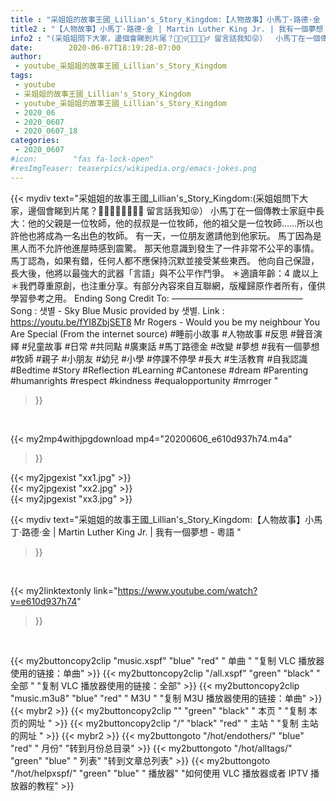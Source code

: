 ```yaml
---
title : "采姐姐的故事王國_Lillian's_Story_Kingdom:【人物故事】小馬丁·路德·金 | Martin Luther King Jr. | 我有一個夢想 - 粵語 "
title2 : "【人物故事】小馬丁·路德·金 | Martin Luther King Jr. | 我有一個夢想 - 粵語 "
info2 : "(采姐姐問下大家，邊個會睇到片尾？🙋🏻‍♀️🙋🏻🙋🏻‍♂️ 留言話我知😝）  小馬丁在一個傳教士家庭中長大：他的父親是一位牧師，他的叔叔是一位牧師，他的祖父是一位牧師……所以也許他也將成為一名出色的牧師。 有一天，一位朋友邀請他到他家玩。 馬丁因為是黑人而不允許他進屋時感到震驚。 那天他意識到發生了一件非常不公平的事情。 馬丁認為，如果有錯，任何人都不應保持沉默並接受某些東西。 他向自己保證，長大後，他將以最強大的武器「言語」與不公平作鬥爭。  ＊適讀年齡：4 歲以上 ＊我們尊重原創，也注重分享。有部分內容來自互聯網，版權歸原作者所有，僅供學習參考之用。  Ending Song Credit To: –––––––––––––––––––––––––––––– Song : 샛별 - Sky Blue Music provided by 샛별. Link : https://youtu.be/fYI8ZbjSET8  Mr Rogers - Would you be my neighbour   You Are Special (From the internet source)  #睡前小故事 #人物故事 #反思 #聲音演繹 #兒童故事 #日常 #共同點 #廣東話 #馬丁路德金  #改變 #夢想 #我有一個夢想 #牧師 #親子 #小朋友 #幼兒 #小學 #停課不停學 #長大 #生活教育 #自我認識 #Bedtime #Story #Reflection #Learning #Cantonese #dream #Parenting #humanrights #respect #kindness #equalopportunity #mrroger "
date:        2020-06-07T18:19:28-07:00
author:
 - youtube_采姐姐的故事王國_Lillian's_Story_Kingdom
tags:
 - youtube
 - 采姐姐的故事王國_Lillian's_Story_Kingdom
 - youtube_采姐姐的故事王國_Lillian's_Story_Kingdom
 - 2020_06
 - 2020_0607
 - 2020_0607_18
categories:
 - 2020_0607
#icon:        "fas fa-lock-open"
#resImgTeaser: teaserpics/wikipedia.org/emacs-jokes.png
---
```


{{< mydiv text="采姐姐的故事王國_Lillian's_Story_Kingdom:(采姐姐問下大家，邊個會睇到片尾？🙋🏻‍♀️🙋🏻🙋🏻‍♂️ 留言話我知😝）  小馬丁在一個傳教士家庭中長大：他的父親是一位牧師，他的叔叔是一位牧師，他的祖父是一位牧師……所以也許他也將成為一名出色的牧師。 有一天，一位朋友邀請他到他家玩。 馬丁因為是黑人而不允許他進屋時感到震驚。 那天他意識到發生了一件非常不公平的事情。 馬丁認為，如果有錯，任何人都不應保持沉默並接受某些東西。 他向自己保證，長大後，他將以最強大的武器「言語」與不公平作鬥爭。  ＊適讀年齡：4 歲以上 ＊我們尊重原創，也注重分享。有部分內容來自互聯網，版權歸原作者所有，僅供學習參考之用。  Ending Song Credit To: –––––––––––––––––––––––––––––– Song : 샛별 - Sky Blue Music provided by 샛별. Link : https://youtu.be/fYI8ZbjSET8  Mr Rogers - Would you be my neighbour   You Are Special (From the internet source)  #睡前小故事 #人物故事 #反思 #聲音演繹 #兒童故事 #日常 #共同點 #廣東話 #馬丁路德金  #改變 #夢想 #我有一個夢想 #牧師 #親子 #小朋友 #幼兒 #小學 #停課不停學 #長大 #生活教育 #自我認識 #Bedtime #Story #Reflection #Learning #Cantonese #dream #Parenting #humanrights #respect #kindness #equalopportunity #mrroger "
>}}
<br>


{{< my2mp4withjpgdownload mp4="20200606_e610d937h74.m4a"
>}}

{{< my2jpgexist "xx1.jpg" >}}<br>
{{< my2jpgexist "xx2.jpg" >}}<br>
{{< my2jpgexist "xx3.jpg" >}}<br>



{{< mydiv text="采姐姐的故事王國_Lillian's_Story_Kingdom:【人物故事】小馬丁·路德·金 | Martin Luther King Jr. | 我有一個夢想 - 粵語 "
>}}
<br>

{{< my2linktextonly link="https://www.youtube.com/watch?v=e610d937h74"
>}}


<br>

{{< my2buttoncopy2clip "music.xspf"        "blue"   "red"    " 单曲 "  "复制 VLC 播放器使用的链接：单曲" >}} {{< my2buttoncopy2clip "/all.xspf"         "green"  "black"  " 全部 "  "复制 VLC 播放器使用的链接：全部" >}} {{< my2buttoncopy2clip "music.m3u8"        "blue"   "red"    " M3U  "    "复制 M3U 播放器使用的链接：单曲" >}} {{< mybr2 >}} {{< my2buttoncopy2clip ""                  "green"  "black"  " 本页 "    "复制 本页的网址 " >}} {{< my2buttoncopy2clip "/"                 "black"  "red"    " 主站 "    "复制 主站的网址 " >}} {{< mybr2 >}} {{< my2buttongoto      "/hot/endothers/"   "blue"   "red"    " 月份"   "转到月份总目录" >}} {{< my2buttongoto      "/hot/alltags/"     "green"  "blue"   " 列表"   "转到文章总列表" >}} {{< my2buttongoto      "/hot/helpxspf/"    "green"  "blue"   " 播放器" "如何使用 VLC 播放器或者 IPTV 播放器的教程" >}} 
